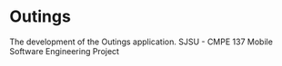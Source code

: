 # Outings
The development of the Outings application.
SJSU - CMPE 137 Mobile Software Engineering Project
